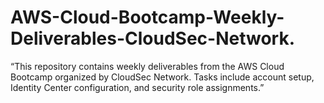 # AWS-Cloud-Bootcamp-Weekly-Deliverables-CloudSec-Network.
“This repository contains weekly deliverables from the AWS Cloud Bootcamp organized by CloudSec Network. Tasks include account setup, Identity Center configuration, and security role assignments.”
